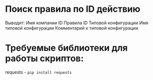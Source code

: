 # Поиск правила по ID действию

Выводит:
Имя компании
ID Правила
ID Типовой конфигурации
Имя типовой конфигурации
Комментарий к типовой конфигурации

# Требуемые библиотеки для работы скриптов:
requests - ``pip install requests``